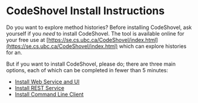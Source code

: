# CodeShovel Install Instructions

Do you want to explore method histories? Before installing CodeShovel, ask yourself if you _need_ to install CodeShovel. The tool is available online for your free use at [https://se.cs.ubc.ca/CodeShovel/index.html](https://se.cs.ubc.ca/CodeShovel/index.html) which can explore histories for an.

But if you want to install CodeShovel, please do; there are three main options, each of which can be completed in fewer than 5 minutes:

* [Install Web Service and UI](../README.md#web-service-ui)
* [Install REST Service](../README.md#web-service-rest)
* [Install Command Line Client](../README.md#command-line)
